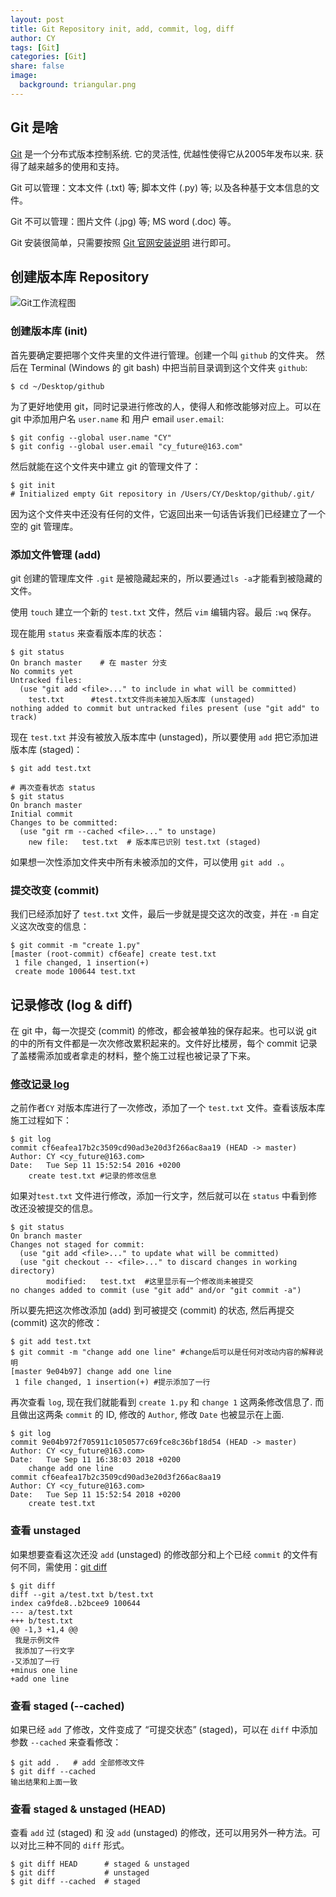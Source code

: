 ```yaml
---
layout: post
title: Git Repository init, add, commit, log, diff 
author: CY
tags: [Git]
categories: [Git]
share: false
image:
  background: triangular.png
---
```




## Git 是啥

[Git](https://git-scm.com/) 是一个分布式版本控制系统. 它的灵活性, 优越性使得它从2005年发布以来. 获得了越来越多的使用和支持。       

Git 可以管理：文本文件 (.txt) 等; 脚本文件 (.py) 等; 以及各种基于文本信息的文件。                           

Git 不可以管理：图片文件 (.jpg) 等; MS word (.doc) 等。               

Git 安装很简单，只需要按照 [Git 官网安装说明](https://git-scm.com/book/en/v2/Getting-Started-Installing-Git) 进行即可。      



## 创建版本库 Repository    



![Git工作流程图](https://git-scm.com/book/en/v2/images/lifecycle.png)



### 创建版本库 (init)

首先要确定要把哪个文件夹里的文件进行管理。创建一个叫 `github` 的文件夹。 然后在 Terminal (Windows 的 git bash) 中把当前目录调到这个文件夹 `github`:          

```
$ cd ~/Desktop/github
```

为了更好地使用 git，同时记录进行修改的人，使得人和修改能够对应上。可以在 git 中添加用户名 `user.name` 和 用户 email `user.email`:

```
$ git config --global user.name "CY"
$ git config --global user.email "cy_future@163.com"
```

然后就能在这个文件夹中建立 git 的管理文件了：      

```
$ git init
# Initialized empty Git repository in /Users/CY/Desktop/github/.git/
```

因为这个文件夹中还没有任何的文件，它返回出来一句话告诉我们已经建立了一个空的 git 管理库。      



### 添加文件管理 (add)               

git 创建的管理库文件 `.git` 是被隐藏起来的，所以要通过`ls -a`才能看到被隐藏的文件。                            

使用 `touch` 建立一个新的 `test.txt` 文件，然后 `vim` 编辑内容。最后 `:wq` 保存。                        

现在能用 `status` 来查看版本库的状态：                    

```
$ git status
On branch master    # 在 master 分支
No commits yet
Untracked files:    
  (use "git add <file>..." to include in what will be committed)
	test.txt      #test.txt文件尚未被加入版本库 (unstaged)
nothing added to commit but untracked files present (use "git add" to track)
```

现在 `test.txt` 并没有被放入版本库中 (unstaged)，所以要使用 `add` 把它添加进版本库 (staged)：                    

```
$ git add test.txt

# 再次查看状态 status
$ git status
On branch master
Initial commit
Changes to be committed:
  (use "git rm --cached <file>..." to unstage)
	new file:   test.txt  # 版本库已识别 test.txt (staged)
```

如果想一次性添加文件夹中所有未被添加的文件，可以使用 `git add .`。     



### 提交改变 (commit) 

我们已经添加好了 `test.txt` 文件，最后一步就是提交这次的改变，并在 `-m` 自定义这次改变的信息：             

```
$ git commit -m "create 1.py"
[master (root-commit) cf6eafe] create test.txt
 1 file changed, 1 insertion(+)
 create mode 100644 test.txt
```



## 记录修改 (log & diff)

在 git 中，每一次提交 (commit) 的修改，都会被单独的保存起来。也可以说 git 的中的所有文件都是一次次修改累积起来的。文件好比楼房，每个 commit 记录了盖楼需添加或者拿走的材料，整个施工过程也被记录了下来。  



### [修改记录 log](https://git-scm.com/book/en/v2/Git-Basics-Viewing-the-Commit-History)              

之前作者`CY` 对版本库进行了一次修改，添加了一个 `test.txt` 文件。查看该版本库施工过程如下： 

```
$ git log   
commit cf6eafea17b2c3509cd90ad3e20d3f266ac8aa19 (HEAD -> master)
Author: CY <cy_future@163.com>
Date:   Tue Sep 11 15:52:54 2016 +0200
    create test.txt #记录的修改信息
```

如果对`test.txt` 文件进行修改，添加一行文字，然后就可以在 `status` 中看到修改还没被提交的信息。      

```
$ git status     
On branch master
Changes not staged for commit:
  (use "git add <file>..." to update what will be committed)
  (use "git checkout -- <file>..." to discard changes in working directory)
        modified:   test.txt  #这里显示有一个修改尚未被提交
no changes added to commit (use "git add" and/or "git commit -a")    
```

所以要先把这次修改添加 (add) 到可被提交 (commit) 的状态, 然后再提交 (commit) 这次的修改：    

```
$ git add test.txt
$ git commit -m "change add one line" #change后可以是任何对改动内容的解释说明
[master 9e04b97] change add one line 
 1 file changed, 1 insertion(+) #提示添加了一行
```

再次查看 `log`, 现在我们就能看到 `create 1.py` 和 `change 1` 这两条修改信息了. 而且做出这两条 `commit` 的 ID, 修改的 `Author`, 修改 `Date` 也被显示在上面.

```
$ git log
commit 9e04b972f705911c1050577c69fce8c36bf18d54 (HEAD -> master)
Author: CY <cy_future@163.com>
Date:   Tue Sep 11 16:38:03 2018 +0200
    change add one line
commit cf6eafea17b2c3509cd90ad3e20d3f266ac8aa19
Author: CY <cy_future@163.com>
Date:   Tue Sep 11 15:52:54 2018 +0200
    create test.txt
```



### 查看 unstaged 

如果想要查看这次还没 `add` (unstaged) 的修改部分和上个已经 `commit` 的文件有何不同，需使用：[git diff](https://git-scm.com/book/en/v2/Git-Basics-Recording-Changes-to-the-Repository#Viewing-Your-Staged-and-Unstaged-Changes)               

```
$ git diff
diff --git a/test.txt b/test.txt
index ca9fde8..b2bcee9 100644
--- a/test.txt
+++ b/test.txt
@@ -1,3 +1,4 @@
 我是示例文件
 我添加了一行文字
-又添加了一行
+minus one line
+add one line      
```



### 查看 staged (--cached) 

如果已经 `add` 了修改，文件变成了 “可提交状态” (staged)，可以在 `diff` 中添加参数 `--cached` 来查看修改：      

```
$ git add .   # add 全部修改文件
$ git diff --cached
输出结果和上面一致    
```



### 查看 staged & unstaged (HEAD) 

查看 `add` 过 (staged) 和 没 `add` (unstaged) 的修改，还可以用另外一种方法。可以对比三种不同的 `diff` 形式。

```
$ git diff HEAD      # staged & unstaged
$ git diff           # unstaged
$ git diff --cached  # staged
```
